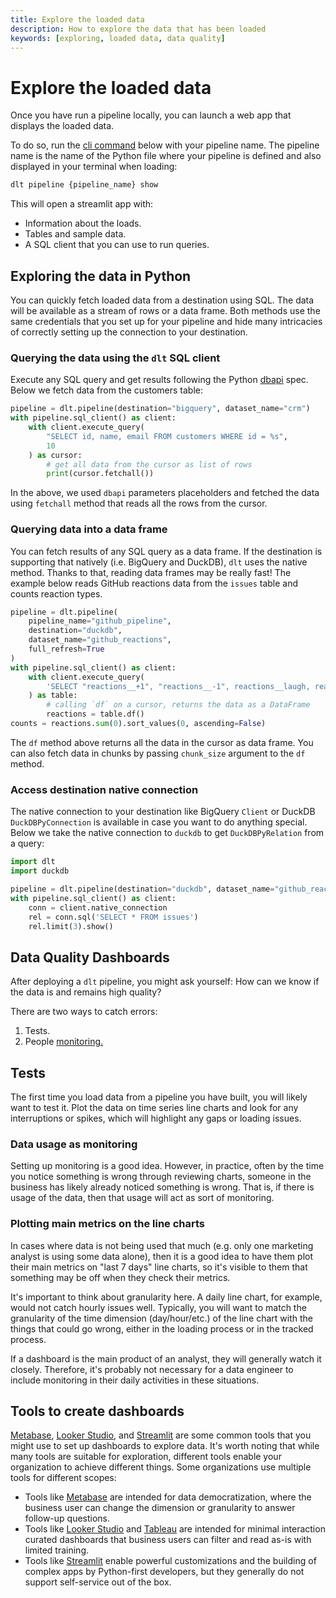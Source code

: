 ```yaml
---
title: Explore the loaded data
description: How to explore the data that has been loaded
keywords: [exploring, loaded data, data quality]
---
```


# Explore the loaded data

Once you have run a pipeline locally, you can launch a web app that displays the loaded data.

To do so, run the [cli command](../../reference/command-line-interface.md#show-tables-and-data-in-the-destination)
below with your pipeline name. The pipeline name is the name of the
Python file where your pipeline is defined and also displayed in your terminal when loading:

```sh
dlt pipeline {pipeline_name} show
```

This will open a streamlit app with:

- Information about the loads.
- Tables and sample data.
- A SQL client that you can use to run queries.

## Exploring the data in Python

You can quickly fetch loaded data from a destination using SQL. The data will be available as a
stream of rows or a data frame. Both methods use the same credentials that you set up for your
pipeline and hide many intricacies of correctly setting up the connection to your destination.

### Querying the data using the `dlt` SQL client

Execute any SQL query and get results following the Python
[dbapi](https://peps.python.org/pep-0249/) spec. Below we fetch data from the customers table:

```py
pipeline = dlt.pipeline(destination="bigquery", dataset_name="crm")
with pipeline.sql_client() as client:
    with client.execute_query(
        "SELECT id, name, email FROM customers WHERE id = %s",
        10
    ) as cursor:
        # get all data from the cursor as list of rows
        print(cursor.fetchall())
```

In the above, we used `dbapi` parameters placeholders and fetched the data using `fetchall` method
that reads all the rows from the cursor.

### Querying data into a data frame

You can fetch results of any SQL query as a data frame. If the destination is supporting that
natively (i.e. BigQuery and DuckDB), `dlt` uses the native method. Thanks to that, reading data
frames may be really fast! The example below reads GitHub reactions data from the `issues` table and
counts reaction types.

```py
pipeline = dlt.pipeline(
    pipeline_name="github_pipeline",
    destination="duckdb",
    dataset_name="github_reactions",
    full_refresh=True
)
with pipeline.sql_client() as client:
    with client.execute_query(
        'SELECT "reactions__+1", "reactions__-1", reactions__laugh, reactions__hooray, reactions__rocket FROM issues'
    ) as table:
        # calling `df` on a cursor, returns the data as a DataFrame
        reactions = table.df()
counts = reactions.sum(0).sort_values(0, ascending=False)
```

The `df` method above returns all the data in the cursor as data frame. You can also fetch data in
chunks by passing `chunk_size` argument to the `df` method.

### Access destination native connection

The native connection to your destination like BigQuery `Client` or DuckDB `DuckDBPyConnection` is
available in case you want to do anything special. Below we take the native connection to `duckdb`
to get `DuckDBPyRelation` from a query:

```py
import dlt
import duckdb

pipeline = dlt.pipeline(destination="duckdb", dataset_name="github_reactions")
with pipeline.sql_client() as client:
    conn = client.native_connection
    rel = conn.sql('SELECT * FROM issues')
    rel.limit(3).show()
```

## Data Quality Dashboards

After deploying a `dlt` pipeline, you might ask yourself: How can we know if the data is and remains
high quality?

There are two ways to catch errors:

1. Tests.
1. People [monitoring.](../../running-in-production/monitoring.md)

## Tests

The first time you load data from a pipeline you have built, you will likely want to test it. Plot
the data on time series line charts and look for any interruptions or spikes, which will highlight
any gaps or loading issues.

### Data usage as monitoring

Setting up monitoring is a good idea. However, in practice, often by the time you notice something
is wrong through reviewing charts, someone in the business has likely already noticed something is
wrong. That is, if there is usage of the data, then that usage will act as sort of monitoring.

### Plotting main metrics on the line charts

In cases where data is not being used that much (e.g. only one marketing analyst is using some data
alone), then it is a good idea to have them plot their main metrics on "last 7 days" line charts, so
it's visible to them that something may be off when they check their metrics.

It's important to think about granularity here. A daily line chart, for example, would not catch
hourly issues well. Typically, you will want to match the granularity of the time dimension
(day/hour/etc.) of the line chart with the things that could go wrong, either in the loading process
or in the tracked process.

If a dashboard is the main product of an analyst, they will generally watch it closely. Therefore,
it's probably not necessary for a data engineer to include monitoring in their daily activities in
these situations.

## Tools to create dashboards

[Metabase](https://www.metabase.com/), [Looker Studio](https://lookerstudio.google.com/u/0/), and
[Streamlit](https://streamlit.io/) are some common tools that you might use to set up dashboards to
explore data. It's worth noting that while many tools are suitable for exploration, different tools
enable your organization to achieve different things. Some organizations use multiple tools for
different scopes:

- Tools like [Metabase](https://www.metabase.com/) are intended for data democratization, where the
  business user can change the dimension or granularity to answer follow-up questions.
- Tools like [Looker Studio](https://lookerstudio.google.com/u/0/) and
  [Tableau](https://www.tableau.com/) are intended for minimal interaction curated dashboards that
  business users can filter and read as-is with limited training.
- Tools like [Streamlit](https://streamlit.io/) enable powerful customizations and the building of
  complex apps by Python-first developers, but they generally do not support self-service out of the
  box.
